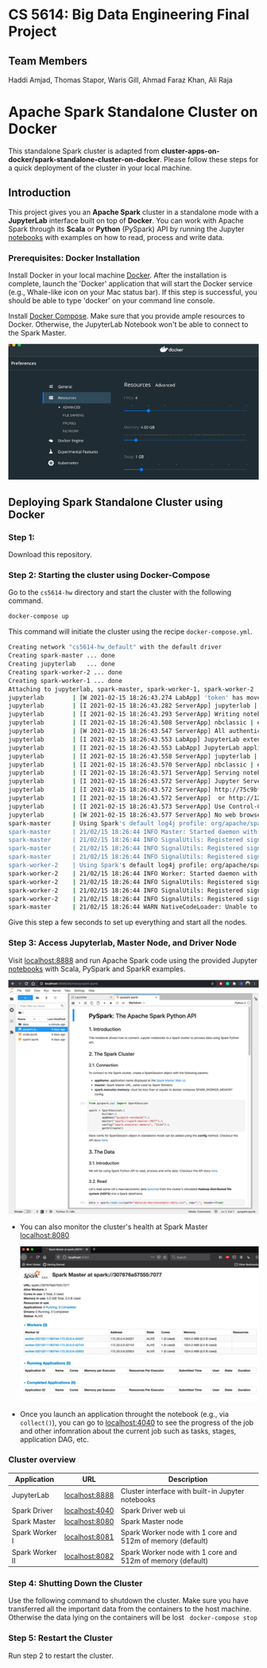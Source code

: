 # CS 5614: Big Data Engineering Final Project


## Team Members

Haddi Amjad, Thomas Stapor, Waris Gill, Ahmad Faraz Khan, Ali Raja



# Apache Spark Standalone Cluster on Docker

This standalone Spark cluster is adapted from **cluster-apps-on-docker/spark-standalone-cluster-on-docker**. Please follow these steps for a quick deployment of the cluster in your local machine.


## Introduction

This project gives you an **Apache Spark** cluster in a standalone mode with a **JupyterLab** interface built on top of **Docker**.
You can work with Apache Spark through its **Scala** or **Python** (PySpark) API by running the Jupyter [notebooks](build/workspace/) with examples on how to read, process and write data.

### Prerequisites: Docker Installation

Install Docker in your local machine [Docker](https://docs.docker.com/get-docker/). After the installation is complete, launch the 'Docker' application that will start the Docker service (e.g., Whale-like icon on your Mac status bar). If this step is successful, you should be able to type 'docker' on your command line console. 

Install [Docker Compose](https://docs.docker.com/compose/install/). Make sure that you provide ample resources to Docker. Otherwise, the JupyterLab Notebook won't be able to connect to the Spark Master. 

 
<p align="center"><img src="docs/image/docker-resource.png"></p>

## Deploying Spark Standalone Cluster using Docker


### Step 1:
Download this repository.

### Step 2: Starting the cluster using Docker-Compose
Go to the ``cs5614-hw`` directory and start the cluster with the following command.

```bash
docker-compose up
```

This command will initiate the cluster using the recipe `docker-compose.yml`. 


```bash
Creating network "cs5614-hw_default" with the default driver
Creating spark-master ... done
Creating jupyterlab   ... done
Creating spark-worker-2 ... done
Creating spark-worker-1 ... done
Attaching to jupyterlab, spark-master, spark-worker-1, spark-worker-2
jupyterlab        | [W 2021-02-15 18:26:43.274 LabApp] 'token' has moved from NotebookApp to ServerApp. This config will be passed to ServerApp. Be sure to update your config before our next release.
jupyterlab        | [I 2021-02-15 18:26:43.282 ServerApp] jupyterlab | extension was successfully linked.
jupyterlab        | [I 2021-02-15 18:26:43.293 ServerApp] Writing notebook server cookie secret to /root/.local/share/jupyter/runtime/jupyter_cookie_secret
jupyterlab        | [I 2021-02-15 18:26:43.508 ServerApp] nbclassic | extension was successfully linked.
jupyterlab        | [W 2021-02-15 18:26:43.547 ServerApp] All authentication is disabled.  Anyone who can connect to this server will be able to run code.
jupyterlab        | [I 2021-02-15 18:26:43.553 LabApp] JupyterLab extension loaded from /usr/local/lib/python3.7/dist-packages/jupyterlab
jupyterlab        | [I 2021-02-15 18:26:43.553 LabApp] JupyterLab application directory is /usr/local/share/jupyter/lab
jupyterlab        | [I 2021-02-15 18:26:43.558 ServerApp] jupyterlab | extension was successfully loaded.
jupyterlab        | [I 2021-02-15 18:26:43.570 ServerApp] nbclassic | extension was successfully loaded.
jupyterlab        | [I 2021-02-15 18:26:43.571 ServerApp] Serving notebooks from local directory: /opt/workspace
jupyterlab        | [I 2021-02-15 18:26:43.572 ServerApp] Jupyter Server 1.3.0 is running at:
jupyterlab        | [I 2021-02-15 18:26:43.572 ServerApp] http://75c9bfe3cd9c:8888/lab
jupyterlab        | [I 2021-02-15 18:26:43.572 ServerApp]  or http://127.0.0.1:8888/lab
jupyterlab        | [I 2021-02-15 18:26:43.573 ServerApp] Use Control-C to stop this server and shut down all kernels (twice to skip confirmation).
jupyterlab        | [W 2021-02-15 18:26:43.577 ServerApp] No web browser found: could not locate runnable browser.
spark-master      | Using Spark's default log4j profile: org/apache/spark/log4j-defaults.properties
spark-master      | 21/02/15 18:26:44 INFO Master: Started daemon with process name: 9@b64ed1e31ca5
spark-master      | 21/02/15 18:26:44 INFO SignalUtils: Registered signal handler for TERM
spark-master      | 21/02/15 18:26:44 INFO SignalUtils: Registered signal handler for HUP
spark-master      | 21/02/15 18:26:44 INFO SignalUtils: Registered signal handler for INT
spark-worker-2    | Using Spark's default log4j profile: org/apache/spark/log4j-defaults.properties
spark-worker-2    | 21/02/15 18:26:44 INFO Worker: Started daemon with process name: 7@d942a0832f89
spark-worker-2    | 21/02/15 18:26:44 INFO SignalUtils: Registered signal handler for TERM
spark-worker-2    | 21/02/15 18:26:44 INFO SignalUtils: Registered signal handler for HUP
spark-worker-2    | 21/02/15 18:26:44 INFO SignalUtils: Registered signal handler for INT
spark-master      | 21/02/15 18:26:44 WARN NativeCodeLoader: Unable to load native-hadoop library for your platform... using builtin-java classes where applicable
```


Give this step a few seconds to set up everything and start all the nodes.

### Step 3: Access Jupyterlab, Master Node, and Driver Node 

Visit [localhost:8888](http://localhost:8888/) and run Apache Spark code using the provided Jupyter [notebooks](build/workspace/) with Scala, PySpark and SparkR examples.  
  <p align="center"><img src="docs/image/notebook.png"></p>
  
- You can also monitor the cluster's health at  Spark Master [localhost:8080](http://localhost:8080/)  
  <p align="center"><img src="docs/image/ui-spar-master.png"></p>
  
- Once you launch an application throught the notebook (e.g., via `collect()`), you can go to [localhost:4040](http://localhost:4040) to see the progress of the job and other infomration about the current job such as tasks, stages, application DAG, etc. 

### Cluster overview

| Application     | URL                                      | Description                                                |
| --------------- | ---------------------------------------- | ---------------------------------------------------------- |
| JupyterLab      | [localhost:8888](http://localhost:8888/) | Cluster interface with built-in Jupyter notebooks          |
| Spark Driver    | [localhost:4040](http://localhost:4040/) | Spark Driver web ui                                        |
| Spark Master    | [localhost:8080](http://localhost:8080/) | Spark Master node                                          |
| Spark Worker I  | [localhost:8081](http://localhost:8081/) | Spark Worker node with 1 core and 512m of memory (default) |
| Spark Worker II | [localhost:8082](http://localhost:8082/) | Spark Worker node with 1 core and 512m of memory (default) |


### Step 4: Shutting Down the Cluster
Use the following command to shutdown the cluster. Make sure you have transferred all the important data from the containers to the host machine. Otherwise the data lying on the containers will be lost
` docker-compose stop`


### Step 5: Restart the Cluster
Run step 2 to restart the cluster.
